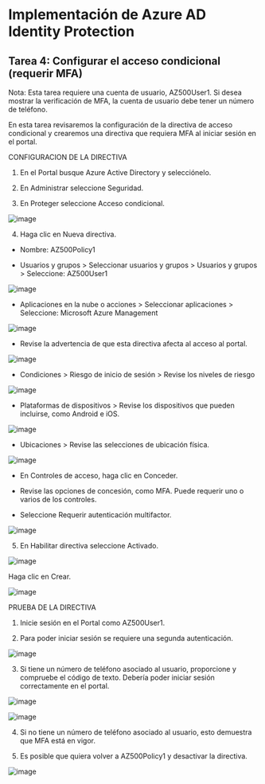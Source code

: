 # Implementación de Azure AD Identity Protection
## Tarea 4: Configurar el acceso condicional (requerir MFA)

Nota: Esta tarea requiere una cuenta de usuario, AZ500User1. Si desea mostrar la verificación de MFA, la cuenta de usuario debe tener un número de teléfono.

En esta tarea revisaremos la configuración de la directiva de acceso condicional y crearemos una directiva que requiera MFA al iniciar sesión en el portal.

CONFIGURACION DE LA DIRECTIVA 

1. En el Portal busque Azure Active Directory y selecciónelo.

2. En Administrar seleccione Seguridad.

3. En Proteger seleccione Acceso condicional.

![image](https://user-images.githubusercontent.com/110675810/188899798-590cadb3-d194-4a32-a450-9b485d14bc5a.png)

4. Haga clic en Nueva directiva.

 - Nombre: AZ500Policy1

 - Usuarios y grupos > Seleccionar usuarios y grupos > Usuarios y grupos > Seleccione: AZ500User1

![image](https://user-images.githubusercontent.com/110675810/189017199-a63ac339-63fa-43bb-ac00-8bcb887325b1.png)

 - Aplicaciones en la nube o acciones > Seleccionar aplicaciones > Seleccione: Microsoft Azure Management

![image](https://user-images.githubusercontent.com/110675810/189017538-4767d2af-066f-4d1a-87ad-a7aef5951231.png)

 - Revise la advertencia de que esta directiva afecta al acceso al portal.

![image](https://user-images.githubusercontent.com/110675810/189017798-3f10aa31-217f-4918-b744-bec54bdf5e8e.png)

 - Condiciones > Riesgo de inicio de sesión > Revise los niveles de riesgo

![image](https://user-images.githubusercontent.com/110675810/189017948-42ec0388-e6ae-4762-885c-f61c291ad1a6.png)

 - Plataformas de dispositivos > Revise los dispositivos que pueden incluirse, como Android e iOS.

![image](https://user-images.githubusercontent.com/110675810/189018063-68ad383e-cec6-4727-b2c5-d69bdee3f771.png)

 - Ubicaciones > Revise las selecciones de ubicación física.

![image](https://user-images.githubusercontent.com/110675810/189018165-4b52f4f4-14c8-4bae-882f-3c08363ab5d0.png)

 - En Controles de acceso, haga clic en Conceder.

 - Revise las opciones de concesión, como MFA. Puede requerir uno o varios de los controles.

 - Seleccione Requerir autenticación multifactor.

![image](https://user-images.githubusercontent.com/110675810/189018324-d166be33-b3c5-493b-808c-28e66476c0b9.png)

5. En Habilitar directiva seleccione Activado.

![image](https://user-images.githubusercontent.com/110675810/189018513-ee7d5fb2-0c66-4dee-b77d-38a7ed5c7823.png)

Haga clic en Crear.

![image](https://user-images.githubusercontent.com/110675810/189018613-077949a8-1317-477a-be4d-1ac36c0539d9.png)


PRUEBA DE LA DIRECTIVA 

1. Inicie sesión en el Portal como AZ500User1.

2. Para poder iniciar sesión se requiere una segunda autenticación.

![image](https://user-images.githubusercontent.com/110675810/189019333-ec2ba038-7c8d-45e9-98b8-43a367c11655.png)

3. Si tiene un número de teléfono asociado al usuario, proporcione y compruebe el código de texto. Debería poder iniciar sesión correctamente en el portal.

![image](https://user-images.githubusercontent.com/110675810/189019581-375a3b80-9c85-4f32-8b7e-216d091c0dd3.png)

![image](https://user-images.githubusercontent.com/110675810/189019977-6d19a84b-deac-46d1-82d1-7cded7a528a0.png)

4. Si no tiene un número de teléfono asociado al usuario, esto demuestra que MFA está en vigor.

5. Es posible que quiera volver a AZ500Policy1 y desactivar la directiva.

![image](https://user-images.githubusercontent.com/110675810/189020476-bee44e91-e2fc-4f5f-b476-ec4ba468355b.png)

